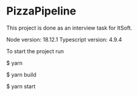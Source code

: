 # PizzaPipeline

This project is done as an interview task for ItSoft.

Node version: 18.12.1
Typescript version: 4.9.4


To start the project run

$ yarn

$ yarn build

$ yarn start

